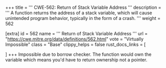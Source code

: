 +++
title = '''
CWE-562: Return of Stack Variable Address
'''
description	= '''
A function returns the address of a stack variable, which will cause unintended program behavior, typically in the form of a crash.
'''
weight = 562

[extra]
id = 562
name = '''
Return of Stack Variable Address
'''
url = "https://cwe.mitre.org/data/definitions/562.html"
vote = "Virtually Impossible"
class = "Base"
clippy_helps = false
rust_docs_links = [
	
]
+++
Impossible due to borrow checker. The function would own the variable which means you'd have to return ownership not a pointer.
